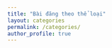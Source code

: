 ```yaml
---
title: "Bài đăng theo thể loại"
layout: categories
permalink: /categories/
author_profile: true
---
```

